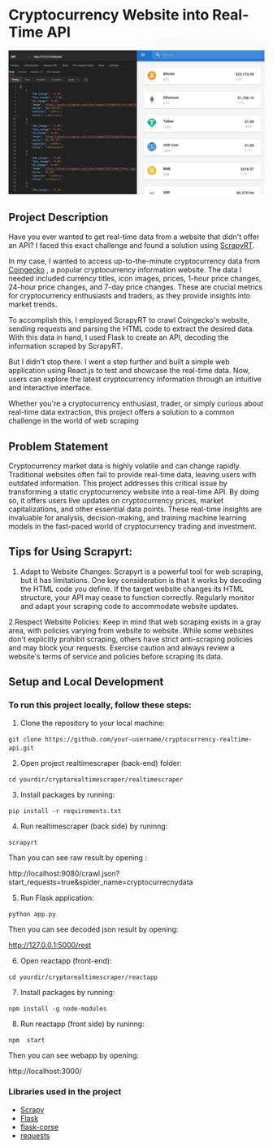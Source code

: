 # Cryptocurrency Website into Real-Time API

![alt Text](src/back_and_front.jpg)

## Project Description

Have you ever wanted to get real-time data from a website that didn't offer an API? I faced this exact challenge and found a solution using [ScrapyRT](https://scrapyrt.readthedocs.io/en/stable/).

In my case, I wanted to access up-to-the-minute cryptocurrency data from [Coingecko](https://www.coingecko.com/) , a popular cryptocurrency information website. The data I needed included currency titles, icon images, prices, 1-hour price changes, 24-hour price changes, and 7-day price changes. These are crucial metrics for cryptocurrency enthusiasts and traders, as they provide insights into market trends.

To accomplish this, I employed ScrapyRT to crawl Coingecko's website, sending requests and parsing the HTML code to extract the desired data. With this data in hand, I used Flask to create an API, decoding the information scraped by ScrapyRT.

But I didn't stop there. I went a step further and built a simple web application using React.js to test and showcase the real-time data. Now, users can explore the latest cryptocurrency information through an intuitive and interactive interface.

Whether you're a cryptocurrency enthusiast, trader, or simply curious about real-time data extraction, this project offers a solution to a common challenge in the world of web scraping

## Problem Statement

Cryptocurrency market data is highly volatile and can change rapidly. Traditional websites often fail to provide real-time data, leaving users with outdated information. This project addresses this critical issue by transforming a static cryptocurrency website into a real-time API. By doing so, it offers users live updates on cryptocurrency prices, market capitalizations, and other essential data points. These real-time insights are invaluable for analysis, decision-making, and training machine learning models in the fast-paced world of cryptocurrency trading and investment.

## Tips for Using Scrapyrt:

1. Adapt to Website Changes:
Scrapyrt is a powerful tool for web scraping, but it has limitations. One key consideration is that it works by decoding the HTML code you define. If the target website changes its HTML structure, your API may cease to function correctly. Regularly monitor and adapt your scraping code to accommodate website updates.

2.Respect Website Policies:
Keep in mind that web scraping exists in a gray area, with policies varying from website to website. While some websites don't explicitly prohibit scraping, others have strict anti-scraping policies and may block your requests. Exercise caution and always review a website's terms of service and policies before scraping its data.

## Setup and Local Development

### To run this project locally, follow these steps:

1. Clone the repository to your local machine:

`git clone https://github.com/your-username/cryptocurrency-realtime-api.git`

2. Open project realtimescraper (back-end) folder:

`cd yourdir/cryptorealtimescraper/realtimescraper`

3. Install packages by running:

`pip install -r requirements.txt`

4. Run realtimescraper (back side) by runinng:

`scrapyrt`

Than you can see raw result by opening :

http://localhost:9080/crawl.json?start_requests=true&spider_name=cryptocurrecnydata


5. Run Flask application:
   
`python app.py`

Then you can see decoded json result by opening:

http://127.0.0.1:5000/rest

6. Open reactapp (front-end):
   
`cd yourdir/cryptorealtimescraper/reactapp`

7. Install packages by running:

`npm install -g node-modules`

8. Run reactapp (front side) by runinng:

`npm  start`

Then you can see webapp by opening:

http://localhost:3000/

### Libraries used in the project

- [Scrapy](https://scrapy.org/)
- [Flask](https://flask.palletsprojects.com/en/2.1.x/installation/)
- [flask-corse](https://flask-cors.readthedocs.io/en/latest/)
- [requests](https://pypi.org/project/requests/)
